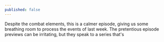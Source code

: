 ```yaml
---
published: false
---
```


Despite the combat elements, this is a calmer episode, giving us some breathing room to process the events of last week. The pretentious episode previews can be irritating, but they speak to a series that's 